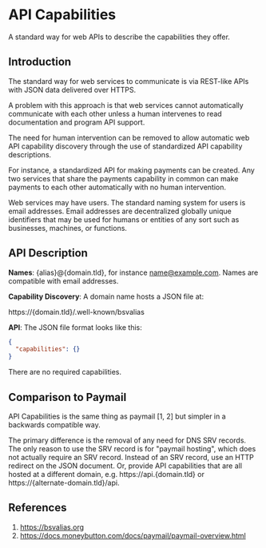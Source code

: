 # API Capabilities

A standard way for web APIs to describe the capabilities they offer.

## Introduction

The standard way for web services to communicate is via REST-like APIs with JSON
data delivered over HTTPS.

A problem with this approach is that web services cannot automatically
communicate with each other unless a human intervenes to read documentation and
program API support.

The need for human intervention can be removed to allow automatic web API
capability discovery through the use of standardized API capability
descriptions.

For instance, a standardized API for making payments can be created. Any two
services that share the payments capability in common can make payments to each
other automatically with no human intervention.

Web services may have users. The standard naming system for users is email
addresses. Email addresses are decentralized globally unique identifiers that
may be used for humans or entities of any sort such as businesses, machines, or
functions.

## API Description

**Names**: {alias}@{domain.tld}, for instance name@example.com. Names are compatible
with email addresses.

**Capability Discovery**: A domain name hosts a JSON file at:

https://{domain.tld}/.well-known/bsvalias

**API**: The JSON file format looks like this:

```json
{
  "capabilities": {}
}
```

There are no required capabilities.

## Comparison to Paymail

API Capabilities is the same thing as paymail [1, 2] but simpler in a backwards
compatible way.

The primary difference is the removal of any need for DNS SRV records. The only
reason to use the SRV record is for "paymail hosting", which does not actually
require an SRV record. Instead of an SRV record, use an HTTP redirect on the
JSON document. Or, provide API capabilities that are all hosted at a different
domain, e.g. https://api.{domain.tld} or https://{alternate-domain.tld}/api.

## References

1. https://bsvalias.org
2. https://docs.moneybutton.com/docs/paymail/paymail-overview.html
